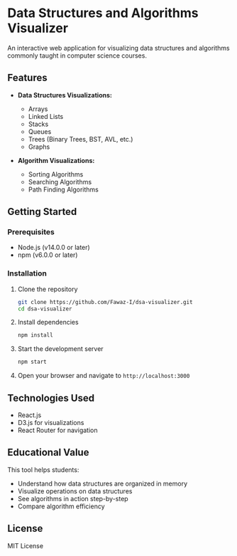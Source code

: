 # Data Structures and Algorithms Visualizer

An interactive web application for visualizing data structures and algorithms commonly taught in computer science courses.

## Features

- **Data Structures Visualizations:**
  - Arrays
  - Linked Lists
  - Stacks
  - Queues
  - Trees (Binary Trees, BST, AVL, etc.)
  - Graphs

- **Algorithm Visualizations:**
  - Sorting Algorithms
  - Searching Algorithms
  - Path Finding Algorithms

## Getting Started

### Prerequisites

- Node.js (v14.0.0 or later)
- npm (v6.0.0 or later)

### Installation

1. Clone the repository
   ```sh
   git clone https://github.com/Fawaz-I/dsa-visualizer.git
   cd dsa-visualizer
   ```

2. Install dependencies
   ```sh
   npm install
   ```

3. Start the development server
   ```sh
   npm start
   ```

4. Open your browser and navigate to `http://localhost:3000`

## Technologies Used

- React.js
- D3.js for visualizations
- React Router for navigation

## Educational Value

This tool helps students:
- Understand how data structures are organized in memory
- Visualize operations on data structures
- See algorithms in action step-by-step
- Compare algorithm efficiency

## License

MIT License